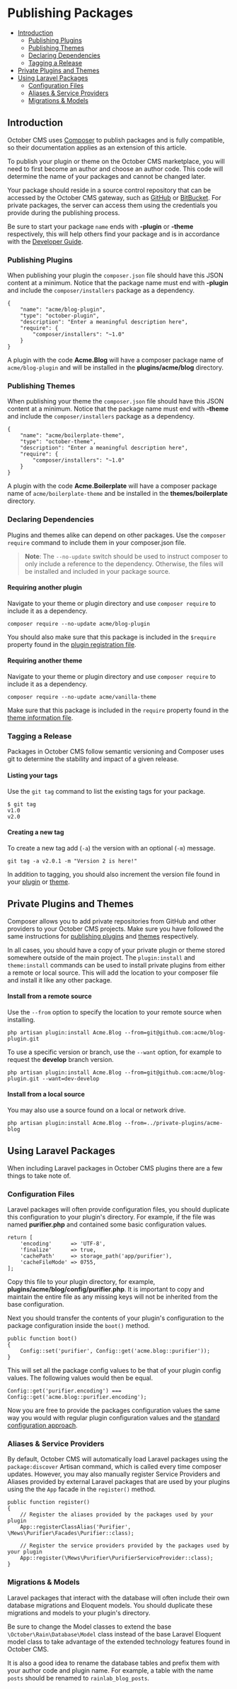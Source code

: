 # Publishing Packages

- [Introduction](#introduction)
    - [Publishing Plugins](#publishing-plugins)
    - [Publishing Themes](#publishing-themes)
    - [Declaring Dependencies](#dependencies)
    - [Tagging a Release](#tagging-release)
- [Private Plugins and Themes](#private-plugins-themes)
- [Using Laravel Packages](#laravel-packages)
    - [Configuration Files](#laravel-config-files)
    - [Aliases & Service Providers](#laravel-aliases-service-providers)
    - [Migrations & Models](#laravel-migrations-models)

<a name="introduction"></a>
## Introduction

October CMS uses [Composer](https://getcomposer.org/) to publish packages and is fully compatible, so their documentation applies as an extension of this article.

To publish your plugin or theme on the October CMS marketplace, you will need to first become an author and choose an author code. This code will determine the name of your packages and cannot be changed later.

Your package should reside in a source control repository that can be accessed by the October CMS gateway, such as [GitHub](https://github.com/) or [BitBucket](https://bitbucket.org/). For private packages, the server can access them using the credentials you provide during the publishing process.

Be sure to start your package `name` ends with **-plugin** or **-theme** respectively, this will help others find your package and is in accordance with the [Developer Guide](../../help/guidelines/developer#package-naming).

<a name="publishing-plugins"></a>
### Publishing Plugins

When publishing your plugin the `composer.json` file should have this JSON content at a minimum. Notice that the package name must end with **-plugin** and include the `composer/installers` package as a dependency.

    {
        "name": "acme/blog-plugin",
        "type": "october-plugin",
        "description": "Enter a meaningful description here",
        "require": {
            "composer/installers": "~1.0"
        }
    }

A plugin with the code **Acme.Blog** will have a composer package name of `acme/blog-plugin` and will be installed in the **plugins/acme/blog** directory.

<a name="publishing-themes"></a>
### Publishing Themes

When publishing your theme the `composer.json` file should have this JSON content at a minimum. Notice that the package name must end with **-theme** and include the `composer/installers` package as a dependency.

    {
        "name": "acme/boilerplate-theme",
        "type": "october-theme",
        "description": "Enter a meaningful description here",
        "require": {
            "composer/installers": "~1.0"
        }
    }

A plugin with the code **Acme.Boilerplate** will have a composer package name of `acme/boilerplate-theme` and be installed in the **themes/boilerplate** directory.

<a name="dependencies"></a>
### Declaring Dependencies

Plugins and themes alike can depend on other packages. Use the `composer require` command to include them in your composer.json file.

> **Note**: The `--no-update` switch should be used to instruct composer to only include a reference to the dependency. Otherwise, the files will be installed and included in your package source.

#### Requiring another plugin

Navigate to your theme or plugin directory and use `composer require` to include it as a dependency.

    composer require --no-update acme/blog-plugin

You should also make sure that this package is included in the `$require` property found in the [plugin registration file](../plugin/registration#dependency-definitions).

#### Requiring another theme

Navigate to your theme or plugin directory and use `composer require` to include it as a dependency.

    composer require --no-update acme/vanilla-theme

Make sure that this package is included in the `require` property found in the [theme information file](../themes/development#dependencies).

<a name="tagging-release"></a>
### Tagging a Release

Packages in October CMS follow semantic versioning and Composer uses git to determine the stability and impact of a given release.

#### Listing your tags

Use the `git tag` command to list the existing tags for your package.

    $ git tag
    v1.0
    v2.0

#### Creating a new tag

To create a new tag add (`-a`) the version with an optional (`-m`) message.

    git tag -a v2.0.1 -m "Version 2 is here!"

In addition to tagging, you should also increment the version file found in your [plugin](../plugin/updates) or [theme](../themes/development#version-file).

<a name="private-plugins-themes"></a>
## Private Plugins and Themes

Composer allows you to add private repositories from GitHub and other providers to your October CMS projects. Make sure you have followed the same instructions for [publishing plugins](#publishing-plugins) and [themes](#publishing-themes) respectively.

In all cases, you should have a copy of your private plugin or theme stored somewhere outside of the main project. The `plugin:install` and `theme:install` commands can be used to install private plugins from either a remote or local source. This will add the location to your composer file and install it like any other package.

#### Install from a remote source

Use the `--from` option to specify the location to your remote source when installing.

    php artisan plugin:install Acme.Blog --from=git@github.com:acme/blog-plugin.git

To use a specific version or branch, use the `--want` option, for example to request the **develop** branch version.

    php artisan plugin:install Acme.Blog --from=git@github.com:acme/blog-plugin.git --want=dev-develop

#### Install from a local source

You may also use a source found on a local or network drive.

    php artisan plugin:install Acme.Blog --from=../private-plugins/acme-blog

<a name="laravel-packages"></a>
## Using Laravel Packages

When including Laravel packages in October CMS plugins there are a few things to take note of.

<a name="laravel-config-files"></a>
### Configuration Files

Laravel packages will often provide configuration files, you should duplicate this configuration to your plugin's directory. For example, if the file was named **purifier.php** and contained some basic configuration values.

    return [
        'encoding'      => 'UTF-8',
        'finalize'      => true,
        'cachePath'     => storage_path('app/purifier'),
        'cacheFileMode' => 0755,
    ];

Copy this file to your plugin directory, for example, **plugins/acme/blog/config/purifier.php**. It is important to copy and maintain the entire file as any missing keys will not be inherited from the base configuration.

Next you should transfer the contents of your plugin's configuration to the package configuration inside the `boot()` method.

    public function boot()
    {
        Config::set('purifier', Config::get('acme.blog::purifier'));
    }

This will set all the package config values to be that of your plugin config values. The following values would then be equal.

    Config::get('purifier.encoding') === Config::get('acme.blog::purifier.encoding');

Now you are free to provide the packages configuration values the same way you would with regular plugin configuration values and the [standard configuration approach](settings#file-configuration).

<a name="laravel-aliases-service-providers"></a>
### Aliases & Service Providers

By default, October CMS will automatically load Laravel packages using the `package:discover` Artisan command, which is called every time composer updates. However, you may also manually register Service Providers and Aliases provided by external Laravel packages that are used by your plugins using the the `App` facade in the `register()` method.

    public function register()
    {
        // Register the aliases provided by the packages used by your plugin
        App::registerClassAlias('Purifier', \Mews\Purifier\Facades\Purifier::class);

        // Register the service providers provided by the packages used by your plugin
        App::register(\Mews\Purifier\PurifierServiceProvider::class);
    }

<a name="laravel-migrations-models"></a>
### Migrations & Models

Laravel packages that interact with the database will often include their own database migrations and Eloquent models. You should duplicate these migrations and models to your plugin's directory.

Be sure to change the Model classes to extend the base `\October\Rain\Database\Model` class instead of the base Laravel Eloquent model class to take advantage of the extended technology features found in October CMS.

It is also a good idea to rename the database tables and prefix them with your author code and plugin name. For example, a table with the name `posts` should be renamed to `rainlab_blog_posts`.
